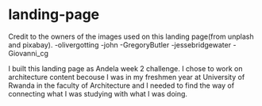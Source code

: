 # landing-page
Credit to the owners of the images used on this landing page(from unplash and pixabay).
-olivergotting
-john
-GregoryButler
-jessebridgewater
-Giovanni_cg

I built this landing page as Andela week 2 challenge. I chose to work on architecture content becouse I was in my freshmen year at University of Rwanda in the faculty of Architecture and I needed to find the way of connecting what I was studying with what I was doing.